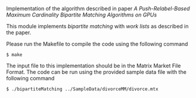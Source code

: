 Implementation of the algorithm described in paper *A Push-Relabel-Based Maximum Cardinality Bipartite Matching Algorithms on GPUs*

This module implements *bipartite matching* with *work lists* as described in the paper.

Please run the Makefile to compile the code using the following command

```
$ make
```

The input file to this implementation should be in the Matrix Market File Format. The code can be run using the provided sample data file with the following command

```
$ ./bipartiteMatching ../SampleData/divorceMM/divorce.mtx
